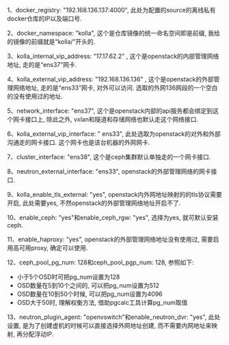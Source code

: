 1、docker_registry: "192.168.136.137:4000", 此处为配置的source的离线私有docker仓库的IP以及端口号. 

2、docker_namespace: "kolla", 这个是仓库镜像的统一命名空间即是前缀, 我给的镜像的前缀就是“kolla/”开头的. 

3、kolla_internal_vip_address: "17.17.62.2" , 这个是openstack的内部管理网络地址, 走的是“ens37”网卡. 

4、kolla_external_vip_address: "192.168.136.136" , 这个是openstack的外部管理网络地址, 走的是“ens33”网卡, 对外可以访问. 选取的外网136网段的一个空白的没有使用过的地址. 

5、network_interface: "ens37", 这个是openstack内部的api服务都会绑定到这个网卡接口上, 除此之外, vxlan和隧道和存储网络也默认走这个网络接口. 

6、kolla_external_vip_interface: " ens33", 此处选取为openstack的对外和外部沟通走的网卡接口. 这个网卡也是该台机器的外网网卡. 

7、cluster_interface: "ens38", 这个是ceph集群默认单独走的一个网卡接口. 

8、neutron_external_interface: "ens33", openstack的外部管理网络的网卡接口. 

9、kolla_enable_tls_external: "yes", openstack内外网地址映射的的tls协议需要开启, 此处需要yes, 不然openstack的外部管理网络地址开启不了. 

10、enable_ceph: "yes"和enable_ceph_rgw: "yes", 选择为yes, 就可默认安装ceph. 

11、enable_haproxy: "yes", openstack的外部管理网络地址没有使用过, 需要启用高可用proxy, 确定可以使用. 

12、ceph_pool_pg_num: 128和ceph_pool_pgp_num: 128, 参照如下: 

- 小于5个OSD时可把pg_num设置为128
- OSD数量在5到10个之间的, 可以把pg_num设置为512
- OSD数量在10到50个时候, 可以把pg_num设置为4096
- OSD大于50时, 理解权衡方法, 借助pgcalc工具计算pg_num取值

13、neutron_plugin_agent: "openvswitch"和enable_neutron_dvr: "yes", 此处设置, 是为了创建虚机的时候可以直接选择外网地址创建, 而不需要内网地址来映射, 再分配浮动IP. 